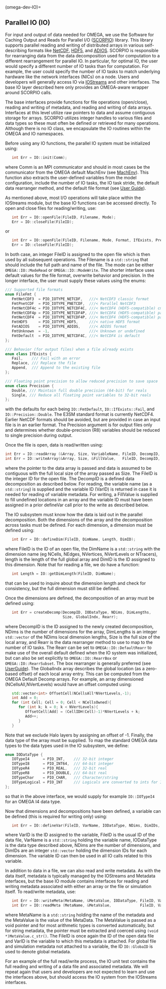 (omega-dev-IO)=

## Parallel IO (IO)

For input and output of data needed for OMEGA, we use the Software for
Caching Output and Reads for Parallel I/O
([SCORPIO](https://github.com/E3SM-Project/scorpio)) library. This
library supports parallel reading and writing of distributed arrays in various
self-describing
formats like [NetCDF](https://docs.unidata.ucar.edu/netcdf/),
[HDF5](https://www.hdfgroup.org/solutions/hdf5/),
and [ADIOS](https://csmd.ornl.gov/adios).
SCORPIO is responsible for rearranging data from the data decomposition used
for computation to a different rearrangement for parallel IO. In particular,
for optimal IO, the user would specify a different number of IO tasks than
for computation. For example, the user could specify the number of IO tasks to
match underlying hardware like the network interfaces (NICs) on a node.
Users and developers will generally access IO via
[IOStreams](#omega-user-iostreams)
and other interfaces. The base IO layer described here only provides
an OMEGA-aware wrapper around SCORPIO calls.

The base interfaces provide functions for file operations (open/close),
reading and writing of metadata, and reading and writing of data arrays.
Interfaces at this level utilize raw pointers to data and assume
contiguous storage for arrays. SCORPIO utilizes integer handles
to various files and data types so these must often be defined or
retrieved for many operations. Although there is no IO class, we encapsulate
the IO routines within the OMEGA and IO namespaces.

Before using any IO functions, the parallel IO system must be initialized
using:
```c++
   int Err = IO::init(Comm);
```
where Comm is an MPI communicator and should in most cases be the communicator
from the OMEGA default MachEnv (see [MachEnv](#omega-dev-mach-env)). This
function also extracts the user-defined variables from the model configuration,
include the number of IO tasks, the IO task stride, the default data
rearranger method, and the default file format
(see [User Guide](#omega-user-IO)).

As mentioned above, most I/O operations will take place within the IOStreams
module, but the base IO functions can be accessed directly. To open and close
files for reading/writing, use:
```c++
   int Err = IO::openFile(FileID, Filename, Mode);
   Err = IO::closeFile(FileID);
```
or
```c++
   int Err = IO::openFile(FileID, Filename, Mode, Format, IfExists, Precision);
   Err = IO::closeFile(FileID);
```
In both case, an integer FileID is assigned to the open file which is then
used by all subsequent operations. The Filename is a ``std::string`` that
should include the full path and name of the file. The mode can be either
``OMEGA::IO::ModeRead`` or ``OMEGA::IO::ModeWrite``. The shorter interface
uses default values for the file format, overwrite behavior and precision.
In the longer interface, the user must supply these values using the enums:
```c++
/// Supported file formats
enum FileFmt {
   FmtNetCDF3  = PIO_IOTYPE_NETCDF,   ///< NetCDF3 classic format
   FmtPnetCDF  = PIO_IOTYPE_PNETCDF,  ///< Parallel NetCDF3
   FmtNetCDF4c = PIO_IOTYPE_NETCDF4C, ///< NetCDF4 (HDF5-compatible) cmpressed
   FmtNetCDF4p = PIO_IOTYPE_NETCDF4P, ///< NetCDF4 (HDF5-compatible) parallel
   FmtNetCDF4  = PIO_IOTYPE_NETCDF4P, ///< NetCDF4 (HDF5-compatible) parallel
   FmtHDF5     = PIO_IOTYPE_HDF5,     ///< native HDF5 format
   FmtADIOS    = PIO_IOTYPE_ADIOS,    ///< ADIOS format
   FmtUnknown  = -1,                  ///< Unknown or undefined
   FmtDefault  = PIO_IOTYPE_NETCDF4C, ///< NetCDF4 is default
};

/// Behavior (for output files) when a file already exists
enum class IfExists {
   Fail,    /// Fail with an error
   Replace, /// Replace the file
   Append,  /// Append to the existing file
};

/// Floating point precision to allow reduced precision to save space
enum class Precision {
   Double, /// Maintain full double precision (64-bit) for reals
   Single, /// Reduce all floating point variables to 32-bit reals
};
```
with the defaults for each being ``IO::FmtDefault``, ``IO::IfExists::Fail``,
and ``IO::Precision::Double``. The E3SM standard format is currently
NetCDF4. Earlier NetCDF formats should be avoided, but are provided in
case an input file is in an earlier format. The Precision argument is
for output files only and determines whether double-precision (R8) variables
should be reduced to single precision during output.

Once the file is open, data is read/written using:
```c++
int Err = IO::readArray (&Array, Size, VariableName, FileID, DecompID, VarID);
int Err = IO::writeArray(&Array, Size, &FillValue,   FileID, DecompID, VarID);
```
where the pointer to the data array is passed and data is assumed to be
contiguous with the full local size of the array passed as Size. The FileID is
the integer ID for the open file. The DecompID is a defined data decomposition
as described below. For reading, the variable name (as a ``std::string``) is
supplied and the variable ID (VarID) is returned in case it is needed for
reading of variable metadata. For writing, a FillValue is supplied to fill
undefined locations in an array and the variable ID must have been assigned
in a prior defineVar call prior to the write as described below.

The IO subsystem must know how the data is laid out in the parallel
decomposition. Both the dimensions of the array and the decomposition
across tasks must be defined. For each dimension, a dimension must be
defined using:
```c++
   int Err = IO::defineDim(FileID, DimName, Length, DimID);
```
where FileID is the ID of an open file, the DimName is a ``std::string``
with the dimension name (eg NCells, NEdges, NVertices, NVertLevels or
NTracers), length is the length of the full global array and DimID is
the ID assigned to this dimension. Note that for reading a file, we
do have a function:
```c++
   int Length = IO::getDimLength(FileID, DimName);
```
that can be used to inquire about the dimension length and check for
consistency, but the full dimension must still be defined.

Once the dimensions are defined, the decomposition of an array must
be defined using:
```c++
   int Err = createDecomp(DecompID, IODataType, NDims, DimLengths,
                          Size, GlobalIndx, Rearr);
```
where DecompID is the ID assigned to the newly created decomposition,
NDims is the number of dimensions for the array, DimLengths is an
integer ``std::vector`` of the NDims local dimension lengths, Size is the
full size of the local array, and Rearr is the data rearranger method
to use to map to the number of IO tasks. The Rearr can be set to
``OMEGA::IO::DefaultRearr`` to make use of the overall default defined
when the IO system was initialized, but can also be set explicitly to
``OMEGA::IO::RearrBox`` or ``OMEGA::IO::RearrSubset``. The box rearranger
is generally preferred (see [UserGuide](#omega-user-IO)). The GlobalIndx
array describes the global location (as a zero-based offset) of each
local array entry. This can be computed from the OMEGA Default Decomp
arrays. For example, an array dimensioned (NCellsAll,NVertLevels) would
have an offset computed using:
```c++
   std::vector<int> OffsetCell(NCellsAll*NVertLevels,-1);
   int Add = 0;
   for (int Cell; Cell = 0; Cell < NCellsOwned){
      for (int k; k = 0; k < NVertLevels){
         OffsetCell[Add] = (CellIDH(Cell)-1)*NVertLevels + k;
         Add++;
      }
   }
```
Note that we exclude Halo layers by assigning an offset of -1. Finally,
the data type of the array must be supplied. To map the standard OMEGA
data types to the data types used in the IO subsystem, we define:
```c++
enum IODataType {
   IOTypeI4      = PIO_INT,    /// 32-bit integer
   IOTypeI8      = PIO_INT64,  /// 64-bit integer
   IOTypeR4      = PIO_REAL,   /// 32-bit real
   IOTypeR8      = PIO_DOUBLE, /// 64-bit real
   IOTypeChar    = PIO_CHAR,   /// Character/string
   IOTypeLogical = PIO_INT     /// Logicals are converted to ints for IO
};
```
so that in the above interface, we would supply for example ``IO::IOTypeI4``
for an OMEGA I4 data type.

Now that dimensions and decompositions have been defined, a variable can
be defined (this is required for writing only) using:
```c++
   int Err = IO::defineVar(FileID, VarName, IODataType, NDims, DimIDs, VarID);
```
where VarID is the ID assigned to the variable, FileID is the usual ID of
the data file, VarName is a ``std::string`` holding the variable name,
IODataType is the data type described above, NDims are the number of dimensions,
and DimIDs are an integer ``std::vector`` holding the dimension IDs for each
dimension. The variable ID can then be used in all IO calls related to this
variable.

In addition to data in a file, we can also read and write metadata. As with
the data itself, metadata is typically managed by the IOStreams and Metadata
interfaces, but the base IO module contains interfaces for reading and
writing metadata associated with either an array or the file or simulation
itself. To read/write metadata, use:
```c++
   int Err = IO::writeMeta(MetaName, &MetaValue, IODataType, FileID, VarID);
   int Err = IO::readMeta (MetaName, &MetaValue,             FileID, VarID)
```
where MetaName is a ``std::string`` holding the name of the metadata and
the MetaValue is the value of the MetaData. The MetaValue is passed as
a void pointer and for most arithmetic types is converted automatically,
but for string metadata, the pointer must be extracted and coerced using
``(void *)MetaValue.c_str()``. The FileID is once again the ID of the
open data file and VarID is the variable to which this metadata is attached.
For global file and simulation metadata not attached to a variable, the
ID ``IO::GlobaID`` is used to denote global metadata.

For an example of the full read/write process, the IO unit test contains
the full reading and writing of a data file and associated metadata. We
will repeat again that users and developers are not expected to learn and
use the interfaces above, but should access the IO system from the IOStreams
interfaces.
